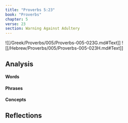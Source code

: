 ```yaml
---
title: "Proverbs 5:23"
book: "Proverbs"
chapter: 5
verse: 23
section: Warning Against Adultery
---
```

![[/Greek/Proverbs/005/Proverbs-005-023G.md#Text]]
![[/Hebrew/Proverbs/005/Proverbs-005-023H.md#Text]]

## Analysis

#### Words

#### Phrases

#### Concepts

## Reflections
